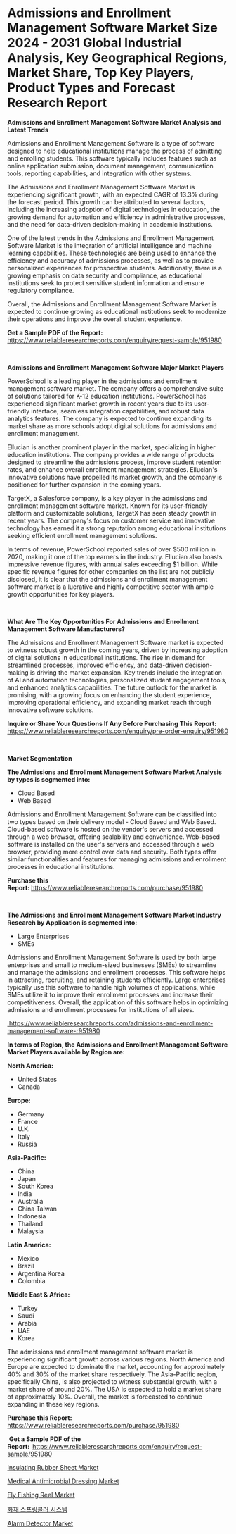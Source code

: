 <p><h1>Admissions and Enrollment Management Software Market Size 2024 - 2031 Global Industrial Analysis, Key Geographical Regions, Market Share, Top Key Players, Product Types and Forecast Research Report</h1></p><p><strong>Admissions and Enrollment Management Software Market Analysis and Latest Trends</strong></p>
<p><p>Admissions and Enrollment Management Software is a type of software designed to help educational institutions manage the process of admitting and enrolling students. This software typically includes features such as online application submission, document management, communication tools, reporting capabilities, and integration with other systems.</p><p>The Admissions and Enrollment Management Software Market is experiencing significant growth, with an expected CAGR of 13.3% during the forecast period. This growth can be attributed to several factors, including the increasing adoption of digital technologies in education, the growing demand for automation and efficiency in administrative processes, and the need for data-driven decision-making in academic institutions.</p><p>One of the latest trends in the Admissions and Enrollment Management Software Market is the integration of artificial intelligence and machine learning capabilities. These technologies are being used to enhance the efficiency and accuracy of admissions processes, as well as to provide personalized experiences for prospective students. Additionally, there is a growing emphasis on data security and compliance, as educational institutions seek to protect sensitive student information and ensure regulatory compliance.</p><p>Overall, the Admissions and Enrollment Management Software Market is expected to continue growing as educational institutions seek to modernize their operations and improve the overall student experience.</p></p>
<p><strong>Get a Sample PDF of the Report:&nbsp;</strong> <a href="https://www.reliableresearchreports.com/enquiry/request-sample/951980">https://www.reliableresearchreports.com/enquiry/request-sample/951980</a></p>
<p>&nbsp;</p>
<p><strong>Admissions and Enrollment Management Software Major Market Players</strong></p>
<p><p>PowerSchool is a leading player in the admissions and enrollment management software market. The company offers a comprehensive suite of solutions tailored for K-12 education institutions. PowerSchool has experienced significant market growth in recent years due to its user-friendly interface, seamless integration capabilities, and robust data analytics features. The company is expected to continue expanding its market share as more schools adopt digital solutions for admissions and enrollment management.</p><p>Ellucian is another prominent player in the market, specializing in higher education institutions. The company provides a wide range of products designed to streamline the admissions process, improve student retention rates, and enhance overall enrollment management strategies. Ellucian's innovative solutions have propelled its market growth, and the company is positioned for further expansion in the coming years.</p><p>TargetX, a Salesforce company, is a key player in the admissions and enrollment management software market. Known for its user-friendly platform and customizable solutions, TargetX has seen steady growth in recent years. The company's focus on customer service and innovative technology has earned it a strong reputation among educational institutions seeking efficient enrollment management solutions.</p><p>In terms of revenue, PowerSchool reported sales of over $500 million in 2020, making it one of the top earners in the industry. Ellucian also boasts impressive revenue figures, with annual sales exceeding $1 billion. While specific revenue figures for other companies on the list are not publicly disclosed, it is clear that the admissions and enrollment management software market is a lucrative and highly competitive sector with ample growth opportunities for key players.</p></p>
<p>&nbsp;</p>
<p><strong>What Are The Key Opportunities For Admissions and Enrollment Management Software Manufacturers?</strong></p>
<p><p>The Admissions and Enrollment Management Software market is expected to witness robust growth in the coming years, driven by increasing adoption of digital solutions in educational institutions. The rise in demand for streamlined processes, improved efficiency, and data-driven decision-making is driving the market expansion. Key trends include the integration of AI and automation technologies, personalized student engagement tools, and enhanced analytics capabilities. The future outlook for the market is promising, with a growing focus on enhancing the student experience, improving operational efficiency, and expanding market reach through innovative software solutions.</p></p>
<p><strong>Inquire or Share Your Questions If Any Before Purchasing This Report:</strong> <a href="https://www.reliableresearchreports.com/enquiry/pre-order-enquiry/951980">https://www.reliableresearchreports.com/enquiry/pre-order-enquiry/951980</a></p>
<p>&nbsp;</p>
<p><strong>Market Segmentation</strong></p>
<p><strong>The Admissions and Enrollment Management Software Market Analysis by types is segmented into:</strong></p>
<p><ul><li>Cloud Based</li><li>Web Based</li></ul></p>
<p><p>Admissions and Enrollment Management Software can be classified into two types based on their delivery model - Cloud Based and Web Based. Cloud-based software is hosted on the vendor's servers and accessed through a web browser, offering scalability and convenience. Web-based software is installed on the user's servers and accessed through a web browser, providing more control over data and security. Both types offer similar functionalities and features for managing admissions and enrollment processes in educational institutions.</p></p>
<p><strong>Purchase this Report:&nbsp;</strong><a href="https://www.reliableresearchreports.com/purchase/951980">https://www.reliableresearchreports.com/purchase/951980</a></p>
<p>&nbsp;</p>
<p><strong>The Admissions and Enrollment Management Software Market Industry Research by Application is segmented into:</strong></p>
<p><ul><li>Large Enterprises</li><li>SMEs</li></ul></p>
<p><p>Admissions and Enrollment Management Software is used by both large enterprises and small to medium-sized businesses (SMEs) to streamline and manage the admissions and enrollment processes. This software helps in attracting, recruiting, and retaining students efficiently. Large enterprises typically use this software to handle high volumes of applications, while SMEs utilize it to improve their enrollment processes and increase their competitiveness. Overall, the application of this software helps in optimizing admissions and enrollment processes for institutions of all sizes.</p></p>
<p><a href="https://www.reliableresearchreports.com/admissions-and-enrollment-management-software-r951980">&nbsp;https://www.reliableresearchreports.com/admissions-and-enrollment-management-software-r951980</a></p>
<p><strong>In terms of Region, the Admissions and Enrollment Management Software Market Players available by Region are:</strong></p>
<p>
    <p> <strong> North America: </strong>
        <ul>
            <li>United States</li>
            <li>Canada</li>
        </ul>
        </p> 
    <p> <strong> Europe: </strong>
        <ul>
            <li>Germany</li>
            <li>France</li>
            <li>U.K.</li>
            <li>Italy</li>
            <li>Russia</li>
        </ul>
        </p> 
    <p> <strong> Asia-Pacific: </strong>
        <ul>
            <li>China</li>
            <li>Japan</li>
            <li>South Korea</li>
            <li>India</li>
            <li>Australia</li>
            <li>China Taiwan</li>
            <li>Indonesia</li>
            <li>Thailand</li>
            <li>Malaysia</li>
        </ul>
        </p> 
    <p> <strong> Latin America: </strong>
        <ul>
            <li>Mexico</li>
            <li>Brazil</li>
            <li>Argentina Korea</li>
            <li>Colombia</li>
        </ul>
        </p> 
    <p> <strong> Middle East & Africa: </strong>
        <ul>
            <li>Turkey</li>
            <li>Saudi</li>
            <li>Arabia</li>
            <li>UAE</li>
            <li>Korea</li>
        </ul>
    </p>
    </p>
<p><p>The admissions and enrollment management software market is experiencing significant growth across various regions. North America and Europe are expected to dominate the market, accounting for approximately 40% and 30% of the market share respectively. The Asia-Pacific region, specifically China, is also projected to witness substantial growth, with a market share of around 20%. The USA is expected to hold a market share of approximately 10%. Overall, the market is forecasted to continue expanding in these key regions.</p></p>
<p><strong>Purchase this Report: </strong><a href="https://www.reliableresearchreports.com/purchase/951980">https://www.reliableresearchreports.com/purchase/951980</a></p>
<p>&nbsp;<strong>Get a Sample PDF of the Report:&nbsp;&nbsp;</strong><a href="https://www.reliableresearchreports.com/enquiry/request-sample/951980">https://www.reliableresearchreports.com/enquiry/request-sample/951980</a></p>
<p><strong></strong></p>
<p><p><a href="https://github.com/lubmix/Market-Research-Report-List-4/blob/main/insulating-rubber-sheet-market.md">Insulating Rubber Sheet Market</a></p><p><a href="https://www.linkedin.com/pulse/global-medical-antimicrobial-dressing-market-trends-insights-growth-ibasc?trackingId=9Y1hfjVJQB60l6RIxlpeXg%3D%3D">Medical Antimicrobial Dressing Market</a></p><p><a href="https://medium.com/@kareeout89567/future-trends-in-global-fly-fishing-reel-market-market-insights-and-analysis-from-2024-to-2031-in-90c08e43c374">Fly Fishing Reel Market</a></p><p><a href="https://github.com/admichael111/Market-Research-Report-List-2/blob/main/464439979713.md">화재 스프링클러 시스템</a></p><p><a href="https://github.com/joannagoyvaerts/Market-Research-Report-List-4/blob/main/alarm-detector-market.md">Alarm Detector Market</a></p></p>